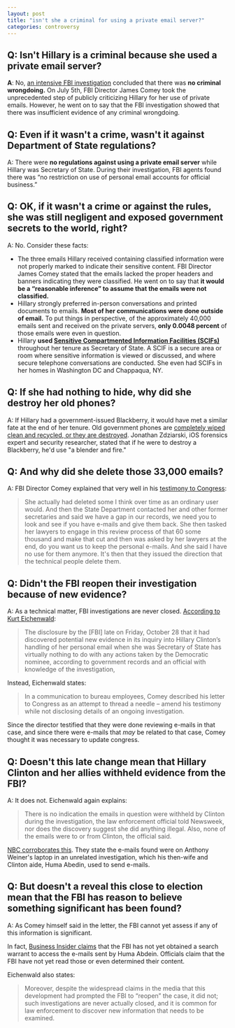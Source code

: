 ```yaml
---  
layout: post  
title: "isn't she a criminal for using a private email server?"  
categories: controversy
---  
```


 
## Q: Isn't Hillary is a criminal because she used a private email server?
  
**A**: No, [an intensive FBI investigation](http://www.politico.com/magazine/story/2016/09/hillary-clinton-emails-2016-server-state-department-fbi-214307) concluded that there was **no criminal wrongdoing.** On July 5th, FBI Director James Comey took the unprecedented step of publicly criticizing Hillary for her use of private emails. However, he went on to say that the FBI investigation showed that there was insufficient evidence of any criminal wrongdoing.  

## Q: Even if it wasn't a crime, wasn't it against Department of State regulations?

A: There were **no regulations against using a private email server** while Hillary was Secretary of State. During their investigation, FBI agents found there was “no restriction on use of personal email accounts for official business.”

## Q: OK, if it wasn't a crime or against the rules, she was still negligent and exposed government secrets to the world, right?

A: No. Consider these facts:

* The three emails Hillary received containing classified information were not properly marked to indicate their sensitive content. FBI Director James Comey stated that the emails lacked the proper headers and banners indicating they were classified. He went on to say that **it would be a “reasonable inference” to assume that the emails were not classified.**
* Hillary strongly preferred in-person conversations and printed documents to emails. **Most of her communications were done outside of email.** To put things in perspective, of the approximately 40,000 emails sent and received on the private servers, **only 0.0048 percent** of those emails were even in question.
* Hillary **used [Sensitive Compartmented Information Facilities (SCIFs)](https://en.wikipedia.org/wiki/Sensitive_Compartmented_Information_Facility)** throughout her tenure as Secretary of State. A SCIF is a secure area or room where sensitive information is viewed or discussed, and where secure telephone conversations are conducted. She even had SCIFs in her homes in Washington DC and Chappaqua, NY.

## Q: If she had nothing to hide, why did she destroy her old phones?

A: If Hillary had a government-issued Blackberry, it would have met a similar fate at the end of her tenure. Old government phones are  [completely wiped clean and recycled, or they are destroyed](https://www.wired.com/2016/09/actually-clinton-destroyed-phones-better/). Jonathan Zdziarski, iOS forensics expert and security researcher, stated that if he were to destroy a Blackberry, he'd use "a blender and fire."

## Q: And why did she delete those 33,000 emails?

A: FBI Director Comey explained that very well in his [testimony to Congress](https://www.c-span.org/video/?412315-1/fbi-director-james-comey-testifies-hillary-clinton-email-probe&live):

> She actually had deleted some I think over time as an ordinary user would. And then the State Department contacted her and other former secretaries and said we have a gap in our records, we need you to look and see if you have e-mails and give them back. She then tasked her lawyers to engage in this review process of that 60 some thousand and make that cut and then was asked by her lawyers at the end, do you want us to keep the personal e-mails. And she said I have no use for them anymore. It's then that they issued the direction that the technical people delete them.

## Q: Didn't the FBI reopen their investigation because of new evidence?

A: As a technical matter, FBI investigations are never closed. [According to Kurt Eichenwald](http://www.newsweek.com/hillary-clinton-emails-fbi-comey-donald-trump-anthony-weiner-huma-abedin-514918):

> The disclosure by the [FBI] late on Friday, October 28 that it had discovered potential new evidence in its inquiry into Hillary Clinton’s handling of her personal email when she was Secretary of State has virtually nothing to do with any actions taken by the Democratic nominee, according to government records and an official with knowledge of the investigation,

Instead, Eichenwald states:

> In a communication to bureau employees, Comey described his letter to Congress as an attempt to thread a needle – amend his testimony while not disclosing details of an ongoing investigation.

Since the director testified that they were done reviewing e-mails in that case, and since there were e-mails that _may_ be related to that case, Comey thought it was necessary to update congress.

## Q: Doesn't this late change mean that Hillary Clinton and her allies withheld evidence from the FBI?

A: It does not. Eichenwald again explains:

> There is no indication the emails in question were withheld by Clinton during the investigation, the law enforcement official told Newsweek, nor does the discovery suggest she did anything illegal. Also, none of the emails were to or from Clinton, the official said.

[NBC corroborates this](http://www.nbcnews.com/news/us-news/fbi-re-open-investigation-clinton-email-server-n674631). They state the e-mails found were on Anthony Weiner's laptop in an unrelated investigation, which his then-wife and Clinton aide, Huma Abedin, used to send e-mails.

## Q: But doesn't a reveal this close to election mean that the FBI has reason to believe something significant has been found?

A: As Comey himself said in the letter, the FBI cannot yet assess if any of this information is significant.

In fact, [Business Insider claims](http://www.businessinsider.com/fbi-clinton-emails-huma-abedin-warrant-comey-2016-10) that the FBI has not yet obtained a search warrant to access the e-mails sent by Huma Abdein. Officials claim that the FBI have not yet read those or even determined their content.

Eichenwald also states:

> Moreover, despite the widespread claims in the media that this development had prompted the FBI to &ldquo;reopen&rdquo; the case, it did not; such investigations are never actually closed, and it is common for law enforcement to discover new information that needs to be examined.

